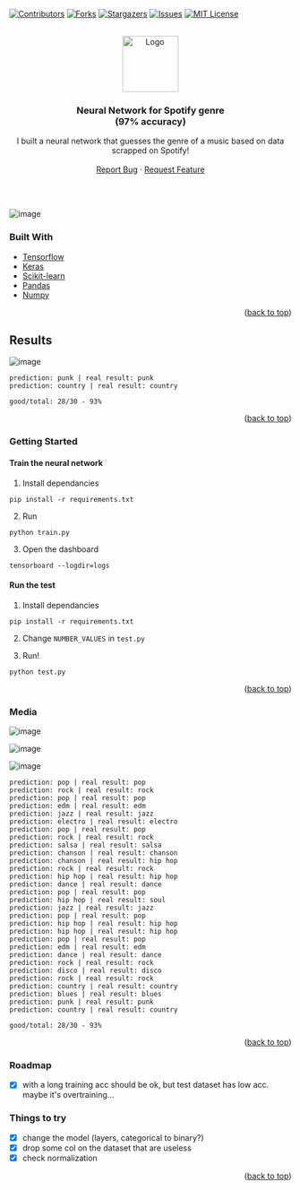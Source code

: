 <div id="top"></div>
<!--
*** Thanks for checking out the Best-README-Template. If you have a suggestion
*** that would make this better, please fork the repo and create a pull request
*** or simply open an issue with the tag "enhancement".
*** Don't forget to give the project a star!
*** Thanks again! Now go create something AMAZING! :D
-->

<!-- PROJECT SHIELDS -->
<!--
*** I'm using markdown "reference style" links for readability.
*** Reference links are enclosed in brackets [ ] instead of parentheses ( ).
*** See the bottom of this document for the declaration of the reference variables
*** for contributors-url, forks-url, etc. This is an optional, concise syntax you may use.
*** https://www.markdownguide.org/basic-syntax/#reference-style-links
-->

[![Contributors][contributors-shield]][contributors-url]
[![Forks][forks-shield]][forks-url]
[![Stargazers][stars-shield]][stars-url]
[![Issues][issues-shield]][issues-url]
[![MIT License][license-shield]][license-url]

<!-- PROJECT LOGO -->
<br />
<div align="center">
  <a href="https://user-images.githubusercontent.com/25727549/150354737-5e17f6de-f146-4852-909b-8be0536ecf53.png">
    <img src="https://user-images.githubusercontent.com/25727549/150354737-5e17f6de-f146-4852-909b-8be0536ecf53.png" alt="Logo" width=100" height="100">
  </a>

  <h3 align="center">Neural Network for Spotify genre <br /> (97% accuracy)</h3>
  <p align="center">
    I built a neural network that guesses the genre of a music based on data <br/> scrapped on Spotify!
    <br />
    <br />
    <a href="https://github.com/alexandrelam/spotifyml/issues">Report Bug</a>
    ·
    <a href="https://github.com/alexandrelam/spotifyml/issues">Request Feature</a>
  </p>
</div>

<br />
<br />

![image](https://user-images.githubusercontent.com/25727549/150351115-159e7884-6637-41f8-8416-73dd69dc8576.png)

### Built With

- [Tensorflow](https://www.tensorflow.org/?hl=fr)
- [Keras](https://keras.io/)
- [Scikit-learn](https://scikit-learn.org/stable/)
- [Pandas](https://pandas.pydata.org/docs/index.html)
- [Numpy](https://numpy.org/)

<p align="right">(<a href="#top">back to top</a>)</p>

## Results

![image](https://user-images.githubusercontent.com/25727549/150337874-c738bc4e-1e1f-4ca8-977e-690cb10c2bdf.png)

```
prediction: punk | real result: punk
prediction: country | real result: country

good/total: 28/30 - 93%
```

<p align="right">(<a href="#top">back to top</a>)</p>

### Getting Started

#### Train the neural network

1. Install dependancies

```
pip install -r requirements.txt
```

2. Run

```
python train.py
```

3. Open the dashboard

```
tensorboard --logdir=logs
```

#### Run the test

1. Install dependancies

```
pip install -r requirements.txt
```

2. Change `NUMBER_VALUES` in `test.py`

3. Run!

```
python test.py
```

<p align="right">(<a href="#top">back to top</a>)</p>

### Media

![image](https://user-images.githubusercontent.com/25727549/150351268-9e431d18-f281-47f6-b01e-b6dec1fb659a.png)

![image](https://user-images.githubusercontent.com/25727549/150351367-9bb9b308-5201-49e5-b9f0-8da06ad5d915.png)

![image](https://user-images.githubusercontent.com/25727549/150337784-b327c5b8-f9e1-4502-af85-032ff020e30d.png)

```
prediction: pop | real result: pop
prediction: rock | real result: rock
prediction: pop | real result: pop
prediction: edm | real result: edm
prediction: jazz | real result: jazz
prediction: electro | real result: electro
prediction: pop | real result: pop
prediction: rock | real result: rock
prediction: salsa | real result: salsa
prediction: chanson | real result: chanson
prediction: chanson | real result: hip hop
prediction: rock | real result: rock
prediction: hip hop | real result: hip hop
prediction: dance | real result: dance
prediction: pop | real result: pop
prediction: hip hop | real result: soul
prediction: jazz | real result: jazz
prediction: pop | real result: pop
prediction: hip hop | real result: hip hop
prediction: hip hop | real result: hip hop
prediction: pop | real result: pop
prediction: edm | real result: edm
prediction: dance | real result: dance
prediction: rock | real result: rock
prediction: disco | real result: disco
prediction: rock | real result: rock
prediction: country | real result: country
prediction: blues | real result: blues
prediction: punk | real result: punk
prediction: country | real result: country

good/total: 28/30 - 93%
```

<p align="right">(<a href="#top">back to top</a>)</p>

### Roadmap

- [x] with a long training acc should be ok, but test dataset has low acc. maybe it's overtraining...

### Things to try

- [x] change the model (layers, categorical to binary?)
- [x] drop some col on the dataset that are useless
- [x] check normalization

<p align="right">(<a href="#top">back to top</a>)</p>

<!-- MARKDOWN LINKS & IMAGES -->
<!-- https://www.markdownguide.org/basic-syntax/#reference-style-links -->

[contributors-shield]: https://img.shields.io/github/contributors/alexandrelam/spotifyml.svg?style=for-the-badge
[contributors-url]: https://github.com/alexandrelam/spotifyml/graphs/contributors
[forks-shield]: https://img.shields.io/github/forks/alexandrelam/spotifyml.svg?style=for-the-badge
[forks-url]: https://github.com/alexandrelam/spotifyml/network/members
[stars-shield]: https://img.shields.io/github/stars/alexandrelam/spotifyml.svg?style=for-the-badge
[stars-url]: https://github.com/alexandrelam/spotifyml/stargazers
[issues-shield]: https://img.shields.io/github/issues/alexandrelam/spotifyml.svg?style=for-the-badge
[issues-url]: https://github.com/alexandrelam/spotifyml/issues
[license-shield]: https://img.shields.io/github/license/othneildrew/Best-README-Template.svg?style=for-the-badge
[license-url]: https://github.com/alexandrelam/spotifyml/blob/master/LICENSE.txt
[linkedin-shield]: https://img.shields.io/badge/-LinkedIn-black.svg?style=for-the-badge&logo=linkedin&colorB=555
[product-screenshot]: images/screenshot.png
